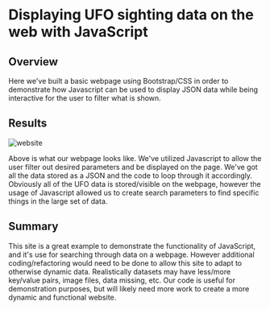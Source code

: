 # Displaying UFO sighting data on the web with JavaScript

## Overview

Here we've built a basic webpage using Bootstrap/CSS in order to demonstrate how Javascript can be used to display JSON data while being interactive for the user to filter what is shown.

## Results

![website](https://user-images.githubusercontent.com/79726572/117507818-96ae0500-af55-11eb-90db-050ee1c20eae.png)

Above is what our webpage looks like. We've utilized Javascript to allow the user filter out desired parameters and be displayed on the page. We've got all the data stored as a JSON and the code to loop through it accordingly. Obviously all of the UFO data is stored/visible on the webpage, however the usage of Javascript allowed us to create search parameters to find specific things in the large set of data.

## Summary

This site is a great example to demonstrate the functionality of JavaScript, and it's use for searching through data on a webpage. However additional coding/refactoring would need to be done to allow this site to adapt to otherwise dynamic data. Realistically datasets may have less/more key/value pairs, image files, data missing, etc. Our code is useful for demonstration purposes, but will likely need more work to create a more dynamic and functional website.